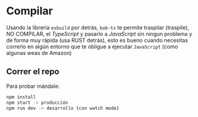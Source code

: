 # Compilar

Usando la librería `esbuild` por detrás, `bob-ts` te permite traspilar (traspile), NO COMPILAR, el _TypeScript_ y pasarlo a _JavaScript_ sin ningun problema y de forma muy rápida (usa RUST detrás), esto es bueno cuando necesitas correrlo en algún entorno que te obligue a ejecutar `JavaScript` (como algunas weas de Amazon)

## Correr el repo

Para probar mándale:

```bash
npm install
npm start -> producción
npm run dev -> desarrollo (con watch mode)
```
